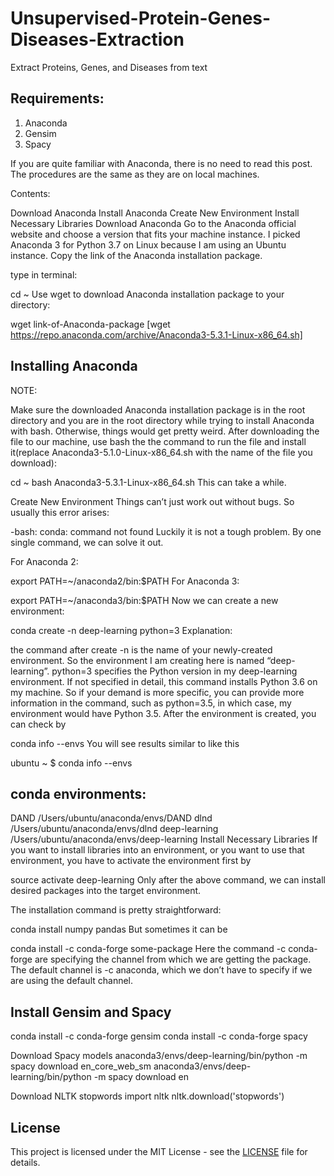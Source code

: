 # Unsupervised-Protein-Genes-Diseases-Extraction
Extract Proteins, Genes, and Diseases from text 

## Requirements:
1. Anaconda
2. Gensim
3. Spacy


If you are quite familiar with Anaconda, there is no need to read this post. The procedures are the same as they are on local machines.

Contents:

Download Anaconda
Install Anaconda
Create New Environment
Install Necessary Libraries
Download Anaconda
Go to the Anaconda official website and choose a version that fits your machine instance. I picked Anaconda 3 for Python 3.7 on Linux because I am using an Ubuntu instance. Copy the link of the Anaconda installation package.

type in terminal:

cd ~
Use wget to download Anaconda installation package to your directory:

wget link-of-Anaconda-package  [wget https://repo.anaconda.com/archive/Anaconda3-5.3.1-Linux-x86_64.sh]

## Installing Anaconda
NOTE:

Make sure the downloaded Anaconda installation package is in the root directory and
you are in the root directory while trying to install Anaconda with bash. Otherwise, things would get pretty weird.
After downloading the file to our machine, use bash the the command to run the file and install it(replace Anaconda3-5.1.0-Linux-x86_64.sh with the name of the file you download):

cd ~
bash Anaconda3-5.3.1-Linux-x86_64.sh
This can take a while.

Create New Environment
Things can’t just work out without bugs. So usually this error arises:

-bash: conda: command not found
Luckily it is not a tough problem. By one single command, we can solve it out.

For Anaconda 2:

export PATH=~/anaconda2/bin:$PATH
For Anaconda 3:

export PATH=~/anaconda3/bin:$PATH
Now we can create a new environment:

conda create -n deep-learning python=3
Explanation:

the command after create -n is the name of your newly-created environment. So the environment I am creating here is named “deep-learning”.
python=3 specifies the Python version in my deep-learning environment. If not specified in detail, this command installs Python 3.6 on my machine. So if your demand is more specific, you can provide more information in the command, such as python=3.5, in which case, my environment would have Python 3.5.
After the environment is created, you can check by

conda info --envs
You will see results similar to like this

ubuntu ~ $ conda info --envs
## conda environments:

DAND                     /Users/ubuntu/anaconda/envs/DAND dlnd /Users/ubuntu/anaconda/envs/dlnd deep-learning /Users/ubuntu/anaconda/envs/deep-learning 
Install Necessary Libraries
If you want to install libraries into an environment, or you want to use that environment, you have to activate the environment first by

source activate deep-learning
Only after the above command, we can install desired packages into the target environment.

The installation command is pretty straightforward:

conda install numpy pandas
But sometimes it can be

conda install -c conda-forge some-package
Here the command -c conda-forge are specifying the channel from which we are getting the package. The default channel is -c anaconda, which we don’t have to specify if we are using the default channel.

## Install Gensim and Spacy
conda install -c conda-forge gensim
conda install -c conda-forge spacy

Download Spacy models
anaconda3/envs/deep-learning/bin/python -m spacy download en_core_web_sm
anaconda3/envs/deep-learning/bin/python -m spacy download en

Download NLTK stopwords
import nltk
nltk.download('stopwords')

## License
This project is licensed under the MIT License - see the [LICENSE](https://opensource.org/license/mit/) file for details.


